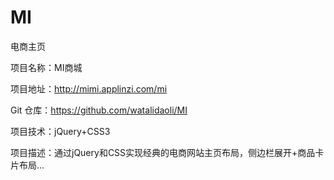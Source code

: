 # MI
电商主页

项目名称：MI商城

项目地址：http://mimi.applinzi.com/mi

Git 仓库：https://github.com/watalidaoli/MI

项目技术：jQuery+CSS3

项目描述：通过jQuery和CSS实现经典的电商网站主页布局，侧边栏展开+商品卡片布局...

